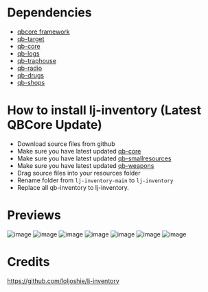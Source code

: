 # Dependencies
* [qbcore framework](https://github.com/qbcore-framework)
* [qb-target](https://github.com/BerkieBb/qb-target)
* [qb-core](https://github.com/qbcore-framework/qb-core)
* [qb-logs](https://github.com/qbcore-framework/qb-logs)
* [qb-traphouse](https://github.com/qbcore-framework/qb-traphouse)
* [qb-radio](https://github.com/qbcore-framework/qb-radio)
* [qb-drugs](https://github.com/qbcore-framework/qb-drugs)
* [qb-shops](https://github.com/qbcore-framework/qb-shops)

# How to install lj-inventory (Latest QBCore Update)
* Download source files from github
* Make sure you have latest updated [qb-core](https://github.com/qbcore-framework/qb-core)
* Make sure you have latest updated [qb-smallresources](https://github.com/qbcore-framework/qb-smallresources)
* Make sure you have latest updated [qb-weapons](https://github.com/qbcore-framework/qb-weapons)
* Drag source files into your resources folder
* Rename folder from `lj-inventory-main` to `lj-inventory`
* Replace all qb-inventory to lj-inventory.

# Previews
![image](https://cdn.discordapp.com/attachments/1092806008889421904/1092806022453788722/image.png)
![image](https://cdn.discordapp.com/attachments/1092806008889421904/1092806244017897593/image.png)
![image](https://cdn.discordapp.com/attachments/1092806008889421904/1092806595265703996/image.png)
![image](https://cdn.discordapp.com/attachments/1092806008889421904/1092806659665055754/image.png)
![image](https://cdn.discordapp.com/attachments/1092806008889421904/1092806859196477520/image.png)
![image](https://cdn.discordapp.com/attachments/1092806008889421904/1092806938452037632/image.png)
![image](https://cdn.discordapp.com/attachments/1092806008889421904/1092807010870894653/image.png)

# Credits
https://github.com/loljoshie/lj-inventory
